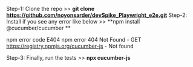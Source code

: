 Step-1:
Clone the repo >> **git clone https://github.com/noyonsarder/devSpike_Playwright_e2e.git**
Step-2:
Install if you see any error like below >> **npm install @cucumber/cucumber **

npm error code E404
npm error 404 Not Found - GET https://registry.npmjs.org/cucumber-js - Not found

Step-3:
Finally, run the tests >> **npx cucumber-js**
